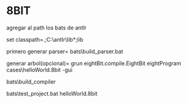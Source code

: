 # 8BIT

agregar al path los bats de antlr

set classpath=.;C:\antlr\lib\*;lib

primero generar parser= bats\build_parser.bat

generar arbol(opcional)= grun eightBit.compile.EightBit eightProgram cases\helloWorld.8bit -gui

bats\build_compiler

bats\test_project.bat helloWorld.8bit
